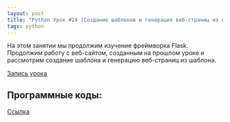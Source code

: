 ```yaml
---
layout: post
title: "Python Урок #24 (Cоздание шаблонов и генерация веб-страниц из них)"
tags: python
---
```


На этом занятии мы продолжим изучение фреймворка Flask. \
Продолжим работу с веб-сайтом, созданным на прошлом уроке и \
рассмотрим создание шаблона и генерацию веб-страниц из шаблона.

[Запись урока](https://us02web.zoom.us/rec/share/RZvxgXNIc0RMgtd0SFzwKMVZGGERViIv-P3c8Jl9CWGjT5UNV3eqKT2RiO22l2ZK.joLDmojH08bbEa2J?startTime=1616841063000)

## Программные коды:
[Cсылка](https://replit.com/@JuniorCodeKryla/WebSite-1#main.py)